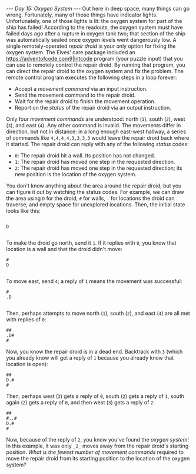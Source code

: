 *--- Day 15: Oxygen System ---*
Out here in deep space, many things can go wrong. Fortunately, many of those things have indicator lights. Unfortunately, one of those lights is lit: the oxygen system for part of the ship has failed!
According to the readouts, the oxygen system must have failed days ago after a rupture in oxygen tank two; that section of the ship was automatically sealed once oxygen levels went dangerously low. A single remotely-operated _repair droid_ is your only option for fixing the oxygen system.
The Elves' care package included an <https://adventofcode.com9|Intcode> program (your puzzle input) that you can use to remotely control the repair droid. By running that program, you can direct the repair droid to the oxygen system and fix the problem.
The remote control program executes the following steps in a loop forever:

- Accept a _movement command_ via an input instruction.
- Send the movement command to the repair droid.
- Wait for the repair droid to finish the movement operation.
- Report on the _status_ of the repair droid via an output instruction.

Only four _movement commands_ are understood: north (`1`), south (`2`), west (`3`), and east (`4`). Any other command is invalid. The movements differ in direction, but not in distance: in a long enough east-west hallway, a series of commands like `4,4,4,4,3,3,3,3` would leave the repair droid back where it started.
The repair droid can reply with any of the following _status_ codes:

- `0`: The repair droid hit a wall. Its position has not changed.
- `1`: The repair droid has moved one step in the requested direction.
- `2`: The repair droid has moved one step in the requested direction; its new position is the location of the oxygen system.

You don't know anything about the area around the repair droid, but you can figure it out by watching the status codes.
For example, we can draw the area using `D` for the droid, `#` for walls, `.` for locations the droid can traverse, and empty space for unexplored locations.  Then, the initial state looks like this:
```

D


```
To make the droid go north, send it `1`. If it replies with `0`, you know that location is a wall and that the droid didn't move:
```
#
D


```
To move east, send `4`; a reply of `1` means the movement was successful:
```
#
.D


```
Then, perhaps attempts to move north (`1`), south (`2`), and east (`4`) are all met with replies of `0`:
```
##
.D#
#

```
Now, you know the repair droid is in a dead end. Backtrack with `3` (which you already know will get a reply of `1` because you already know that location is open):
```
##
D.#
#

```
Then, perhaps west (`3`) gets a reply of `0`, south (`2`) gets a reply of `1`, south again (`2`) gets a reply of `0`, and then west (`3`) gets a reply of `2`:
```
##
#..#
D.#
#
```
Now, because of the reply of `2`, you know you've found the _oxygen system_! In this example, it was only `_2_` moves away from the repair droid's starting position.
_What is the fewest number of movement commands_ required to move the repair droid from its starting position to the location of the oxygen system?

